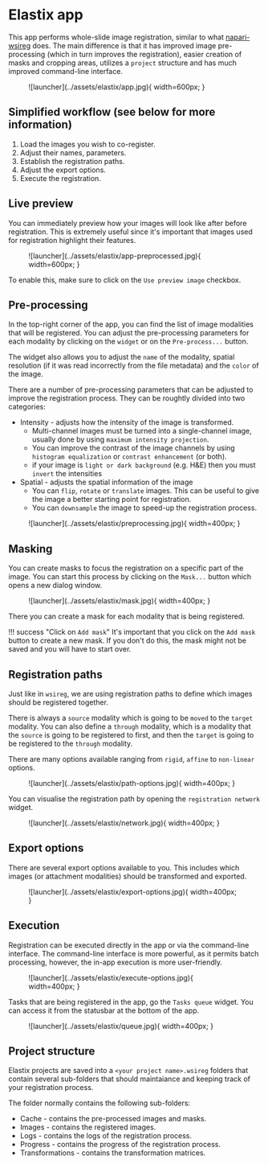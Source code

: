 # Elastix app

This app performs whole-slide image registration, similar to what [napari-wsireg](https://github.com/NHPatterson/napari-wsireg) does. The main difference is that it has improved image pre-processing (which in turn improves the registration), easier creation of masks and cropping areas, utilizes a `project` structure and has much improved command-line interface.


<figure markdown>
  ![launcher](../assets/elastix/app.jpg){ width=600px; }
</figure>


## Simplified workflow (see below for more information)

1. Load the images you wish to co-register.
2. Adjust their names, parameters.
3. Establish the registration paths.
4. Adjust the export options.
5. Execute the registration.

## Live preview

You can immediately preview how your images will look like after before registration. This is extremely useful since it's important that images used for registration highlight their features. 

<figure markdown>
  ![launcher](../assets/elastix/app-preprocessed.jpg){ width=600px; }
</figure>

To enable this, make sure to click on the `Use preview image` checkbox.

## Pre-processing

In the top-right corner of the app, you can find the list of image modalities that will be registered. You can adjust the pre-processing parameters for each modality by clicking on the `widget` or on the `Pre-process...` button.

The widget also allows you to adjust the `name` of the modality, spatial resolution (if it was read incorrectly from the file metadata) and the `color` of the image.

There are a number of pre-processing parameters that can be adjusted to improve the registration process. They can be roughtly divided into two categories:

- Intensity - adjusts how the intensity of the image is transformed.
    - Multi-channel images must be turned into a single-channel image, usually done by using `maximum intensity projection`.
    - You can improve the contrast of the image channels by using `histogram equalization` or `contrast enhancement` (or both).
    - if your image is `light or dark background` (e.g. H&E) then you must `invert` the intensities
- Spatial - adjusts the spatial information of the image
    - You can `flip`, `rotate` or `translate` images. This can be useful to give the image a better starting point for registration.
    - You can `downsample` the image to speed-up the registration process.

<figure markdown>
  ![launcher](../assets/elastix/preprocessing.jpg){ width=400px; }
</figure>


## Masking

You can create masks to focus the registration on a specific part of the image. You can start this process by clicking on the `Mask...` button which opens a new dialog window.

<figure markdown>
  ![launcher](../assets/elastix/mask.jpg){ width=400px; }
</figure>

There you can create a mask for each modality that is being registered.


!!! success "Click on `Add mask`"
    It's important that you click on the `Add mask` button to create a new mask. If you don't do this, the mask might not be saved and you will have to start over.


## Registration paths

Just like in `wsireg`, we are using registration paths to define which images should be registered together.

There is always a `source` modality which is going to be `moved` to the `target` modality. You can also define a `through` modality, which is a modality that the `source` is going to be registered to first, and then the `target` is going to be registered to the `through` modality.

There are many options available ranging from `rigid`, `affine` to `non-linear` options.
<figure markdown>
  ![launcher](../assets/elastix/path-options.jpg){ width=400px; }
</figure>

You can visualise the registration path by opening the `registration network` widget.

<figure markdown>
  ![launcher](../assets/elastix/network.jpg){ width=400px; }
</figure>

## Export options

There are several export options available to you. This includes which images (or attachment modalities) should be transformed and exported.

<figure markdown>
  ![launcher](../assets/elastix/export-options.jpg){ width=400px; }
</figure>

## Execution

Registration can be executed directly in the app or via the command-line interface. The command-line interface is more powerful, as it permits batch processing, however, the in-app execution is more user-friendly.

<figure markdown>
  ![launcher](../assets/elastix/execute-options.jpg){ width=400px; }
</figure>

Tasks that are being registered in the app, go the `Tasks queue` widget. You can access it from the statusbar at the bottom of the app.

<figure markdown>
  ![launcher](../assets/elastix/queue.jpg){ width=400px; }
</figure>

## Project structure

Elastix projects are saved into a `<your project name>.wsireg` folders that contain several sub-folders that should maintaiance and keeping track of your registration process.

The folder normally contains the following sub-folders:

- Cache - contains the pre-processed images and masks.
- Images - contains the registered images.
- Logs - contains the logs of the registration process.
- Progress - contains the progress of the registration process.
- Transformations - contains the transformation matrices.

